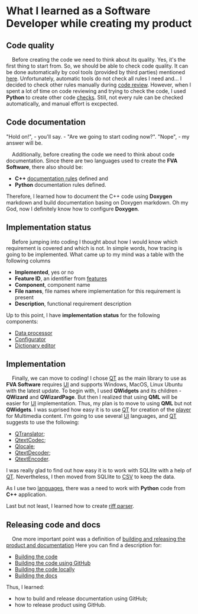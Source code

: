 # What I learned as a Software Developer while creating my product
## Code quality
&nbsp;&nbsp;&nbsp; Before creating the code we need to think about its quality. 
Yes, it's the first thing to start from.
So, we should be able to check code quality. 
It can be done automatically by cool tools (provided by third parties) mentioned [here](./CODEQUALITY.md).
Unfortunately, automatic tools do not check all rules I need and...
I decided to check other rules manually during [code review](./CODEREVIEW.md).
However, when I spent a lot of time on code reviewing and trying to check the code, I used **Python** to create other code [checks](../FVACodeChecks). 
Still, not every rule can be checked automatically, and manual effort is excpected. 

## Code documentation
"Hold on!", - you'll say. - "Are we going to start coding now?".
"Nope", - my answer will be.

&nbsp;&nbsp;&nbsp; Additionally, before creating the code we need to think about code documentation.
Since there are two languages used to create the **FVA Software**, there also should be: 
- **C++** [documentation rules](./CODEDOCUMENTATION.md) defined and
- **Python** documentation rules defined.

Therefore, I learned how to document the C++ code using **Doxygen** markdown and build documentation basing on Doxygen markdown. 
Oh my God, now I definitely know how to configure **Doxygen**.

## Implementation status
&nbsp;&nbsp;&nbsp; Before jumping into coding I thought about how I would know which requirement is covered and which is not.
In simple words, how tracing is going to be implemented.
What came up to my mind was a table with the following columns
- **Implemented**, yes or no
- **Feature ID**, an identifier from [features](../FVADocX/FVAToolSetFeatures.pptx)
- **Component**, component name
- **File names**, file names where implementation for this requirement is present
- **Description**, functional requirement description

Up to this point, I have **implementation status** for the following components:
- [Data processor](FVADataProcessor/IMPLEMENTATIONSTATUS.MD)
- [Configurator](FVAConfigurator/IMPLEMENTATIONSTATUS.MD)
- [Dictionary editor](FVADictionaryEditor/IMPLEMENTATIONSTATUS.MD)

## Implementation
&nbsp;&nbsp;&nbsp; Finally, we can move to coding!
I chose [QT](https://en.wikipedia.org/wiki/Qt_(software)) as the main library to use as **FVA Software** requires [UI](https://en.wikipedia.org/wiki/User_interface) and supports Windows, MacOS, Linux Ubuntu with the latest update.
To begin with, I used **QWidgets** and its children - **QWizard** and **QWizardPage**. 
But then I realized that using **QML** will be easier for [UI](https://en.wikipedia.org/wiki/User_interface) implementation.
Thus, my plan is to move to using **QML** but not **QWidgets**. 
I was suprised how easy it is to use [QT](https://en.wikipedia.org/wiki/Qt_(software)) for creation of the [player](../FVAPlayer) for Multimedia content. 
I'm going to use several [UI](https://en.wikipedia.org/wiki/User_interface) languages, and [QT](https://en.wikipedia.org/wiki/Qt_(software)) suggests to use the following: 

- [QTranslator](https://doc.qt.io/qt-5/qtranslator.html);
- [QtextCodec](https://doc.qt.io/qt-5/qtextcodec.html);
- [Qlocale](https://doc.qt.io/qt-5/qlocale.html);
- [QtextDecoder](https://doc.qt.io/qt-5/qtextdecoder.html);
- [QtextEncoder](https://doc.qt.io/qt-5/qtextencoder.html).

I was really glad to find out how easy it is to work with SQLlite with a help of [QT](https://en.wikipedia.org/wiki/Qt_(software)).
Nevertheless, I then moved from SQLlite to [CSV](../FVACommonLib/fvacsvfile.h) to keep the data. 

As I use two [languages](./PROGRAMMINGLANGUAGE.md), there was a need to work with **Python** code from **C++** application.
 
Last but not least, I learned how to create [riff parser](../FVACommonLib/fvariffparser.h).
                                                                
## Releasing code and docs
&nbsp;&nbsp;&nbsp; One more important point was a definition of [building and releasing the product and documentation](./BUILD_RELEASE.md) 
Here you can find a description for: 
- [Building the code](./BUILD_RELEASE.md#buildingthecode) 
- [Building the code using GitHub](./BUILD_RELEASE.md#buildingthecodeusinggithub)
- [Building the code locally](./BUILD_RELEASE.md#buildingthecodelocally)
- [Building the docs](./BUILD_RELEASE.md#buildingthedocs)

Thus, I learned:
- how to build and release documentation using GitHub;
- how to release product using GitHub.
